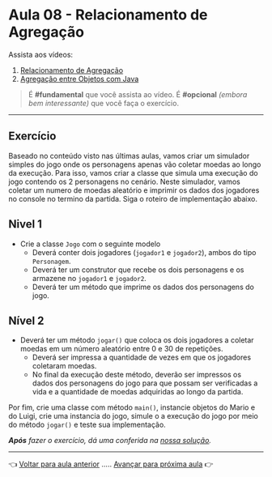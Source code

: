 # Aula 08 - Relacionamento de Agregação

Assista aos vídeos: 

  1. [Relacionamento de Agregação](https://youtu.be/ERdvijGtrq0?t=61)
  1. [Agregação entre Objetos com Java](https://youtu.be/8R9RpqpXI_c?t=34)

> É **#fundamental** que você assista ao vídeo. É **#opcional** _(embora bem interessante)_ que você faça o exercício.

---

## Exercício

Baseado no conteúdo visto nas últimas aulas, vamos criar um simulador simples do jogo onde os personagens apenas vão coletar moedas ao longo da execução. Para isso, vamos criar a classe que simula uma execução do jogo contendo os 2 personagens no cenário. Neste simulador, vamos coletar um numero de moedas aleatório e imprimir os dados dos jogadores no console no termino da partida. Siga o roteiro de implementação abaixo.

## Nivel 1
* Crie a classe `Jogo` com o seguinte modelo
  * Deverá conter dois jogadores (`jogador1` e `jogador2`), ambos do tipo `Personagem`.
  * Deverá ter um construtor que recebe os dois personagens e os armazene no `jogador1` e `jogador2`.
  * Deverá ter um método que imprime os dados dos personagens do jogo.

## Nível 2
  * Deverá ter um método `jogar()` que coloca os dois jogadores a coletar moedas em um número aleatório entre 0 e 30 de repetições.
    * Deverá ser impressa a quantidade de vezes em que os jogadores coletaram moedas.
    * No final da execução deste método, deverão ser impressos os dados dos personagens do jogo para que possam ser verificadas a vida e a quantidade de moedas adquiridas ao longo da partida.

Por fim, crie uma classe com método `main()`, instancie objetos do Mario e do Luigi, crie uma instancia do jogo, simule o a execução do jogo por meio do método `jogar()` e teste sua implementação.

_**Após** fazer o exercício, dá uma conferida na [nossa solução](resolucao.md)._

---

👈 [Voltar para aula anterior](../aula07/aula.md) ..... [Avançar para próxima aula](../aula09/aula.md) 👉    